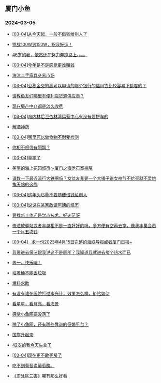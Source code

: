 ## 厦门小鱼 
### 2024-03-05

+ [[03-04]从今天起，一般不借钱给别人了](http://bbs.xmfish.com/read-htm-tid-18155276.html)

+ [挑战100W到150W，祝我好运！](http://bbs.xmfish.com/read-htm-tid-18155314.html)

+ [46岁的我，依然还在努力奔跑路上。。。。](http://bbs.xmfish.com/read-htm-tid-18155338.html)

+ [[03-04]今年是不是感觉更难赚钱](http://bbs.xmfish.com/read-htm-tid-18155336.html)

+ [海沧二手家具交易市场](http://bbs.xmfish.com/read-htm-tid-18155295.html)

+ [[03-04]公积金交的高可以申请的哪个银行的信用贷比较容易下额度的？](http://bbs.xmfish.com/read-htm-tid-18155244.html)

+ [请教鱼友们哪里有便利店货源供应商？](http://bbs.xmfish.com/read-htm-tid-18155280.html)

+ [现在房产中介都是怎么收费](http://bbs.xmfish.com/read-htm-tid-18155229.html)

+ [[03-04]岛内林后至杏林湾运营中心有没有要拼车的](http://bbs.xmfish.com/read-htm-tid-18155236.html)

+ [解酒神药](http://bbs.xmfish.com/read-htm-tid-18155317.html)

+ [[03-04]哪里可以做食物不耐受检测](http://bbs.xmfish.com/read-htm-tid-18155346.html)

+ [你相不相信有阿飘？](http://bbs.xmfish.com/read-htm-tid-18155494.html)

+ [[03-04]草率了](http://bbs.xmfish.com/read-htm-tid-18155502.html)

+ [美丽的海上花园城市～厦门之海沧石室禅院](http://bbs.xmfish.com/read-htm-tid-18155469.html)

+ [请教一下最近流行大铁圈吗？女盆友非要一个大镯子说女神节不给买就不爱她挨天啥的这哪](http://bbs.xmfish.com/read-htm-tid-18155345.html)

+ [[03-04]这年头尽量不要随便借钱给别人](http://bbs.xmfish.com/read-htm-tid-18155610.html)

+ [[03-04]说说在某家政请阿姨的经历](http://bbs.xmfish.com/read-htm-tid-18155506.html)

+ [要找新工作还是学点技术，好迷茫呀](http://bbs.xmfish.com/read-htm-tid-18155574.html)

+ [快递放驿站或者丰巢柜不是一直好好的吗，多方便有空再去拿，像我丰巢会员一个月五块钱](http://bbs.xmfish.com/read-htm-tid-18155637.html)

+ [[03-04]   求一份2023年4月15日完整的海峡导报或者厦门日报~](http://bbs.xmfish.com/read-htm-tid-18155466.html)

+ [我要进去保洁跟我说这不是厕所？我知道我就进去接个热水而已](http://bbs.xmfish.com/read-htm-tid-18155599.html)

+ [周一，快乐哦！](http://bbs.xmfish.com/read-htm-tid-18155612.html)

+ [垃圾桶不能丢垃圾](http://bbs.xmfish.com/read-htm-tid-18155663.html)

+ [爆料求助](http://bbs.xmfish.com/read-htm-tid-18155538.html)

+ [有没有谁在医院打过水光针，效果怎么样，价格如何](http://bbs.xmfish.com/read-htm-tid-18155627.html)

+ [看星星，看月亮，看海景](http://bbs.xmfish.com/read-htm-tid-18155550.html)

+ [感觉小鱼网要没落了](http://bbs.xmfish.com/read-htm-tid-18155820.html)

+ [除了小鱼网，还有哪些靠谱的征婚平台？](http://bbs.xmfish.com/read-htm-tid-18155576.html)

+ [国旗升起来](http://bbs.xmfish.com/read-htm-tid-18155575.html)

+ [42岁的我今天失业了](http://bbs.xmfish.com/read-htm-tid-18155684.html)

+ [[03-04]现在更不敢买房了](http://bbs.xmfish.com/read-htm-tid-18155700.html)

+ [吃不到葡萄说葡萄酸。](http://bbs.xmfish.com/read-htm-tid-18155675.html)

+ [《周处除三害》哪有那么好看](http://bbs.xmfish.com/read-htm-tid-18155757.html)

